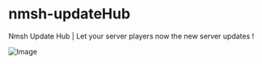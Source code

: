 # nmsh-updateHub
Nmsh Update Hub | Let your server players now the new server updates !

![Image](https://cdn.discordapp.com/attachments/996562260283625503/1210165213140357120/image.png?ex=65e9912e&is=65d71c2e&hm=c69031049cab2285d3c260fe243c1c4b7774dc0d3c44797002119b1bf58c09e0&)
